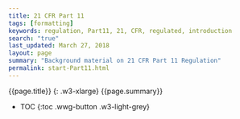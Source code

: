 ```yaml
---
title: 21 CFR Part 11
tags: [formatting]
keywords: regulation, Part11, 21, CFR, regulated, introduction
search: "true"
last_updated: March 27, 2018
layout: page
summary: "Background material on 21 CFR Part 11 Regulation"
permalink: start-Part11.html
---
```

{{page.title}}
{: .w3-xlarge}
{{page.summary}}
* TOC
{:toc .wwg-button .w3-light-grey}
